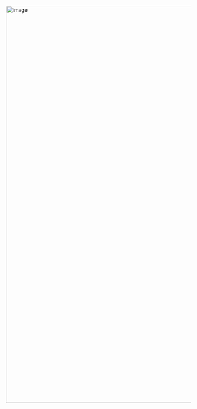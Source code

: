 <img width="2560" height="1080" alt="image" src="https://github.com/user-attachments/assets/e5ec95c0-fb80-4c0b-b31a-837d4bbdbfd2" />
